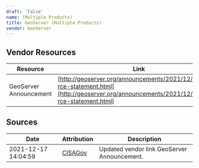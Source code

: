 ```yaml
---
draft: 'false'
name: (Multiple Products)
title: GeoServer (Multiple Products)
vendor: GeoServer
---
```


## Vendor Resources
| Resource | Link |
| --- | --- |
| GeoServer Announcement | [http://geoserver.org/announcements/2021/12/13/logj4-rce-statement.html](http://geoserver.org/announcements/2021/12/13/logj4-rce-statement.html) |



## Sources
| Date | Attribution | Description |
| --- | --- | --- |
| 2021-12-17 14:04:59 | [CISAGov](https://raw.githubusercontent.com/cisagov/log4j-affected-db/develop/README.md) | Updated vendor link GeoServer Announcement.  |
